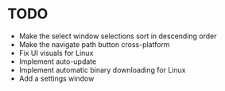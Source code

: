 # TODO

- Make the select window selections sort in descending order
- Make the navigate path button cross-platform
- Fix UI visuals for Linux
- Implement auto-update
- Implement automatic binary downloading for Linux
- Add a settings window